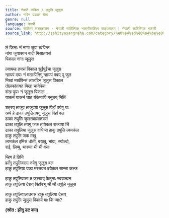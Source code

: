 ```yaml
---
title: नेवारी कविता / तपुलि जुलुस
author: नविन प्रकाश श्रेष्ठ
genre: null
language: नेवारी
source: साहित्य सङ्ग्रहालय - नेपाली साहित्यिक भकारीसाहित्य सङ्ग्रहालय | नेपाली साहित्यिक भकारी
source_link: http://sahityasangraha.com/category/%e0%a4%ad%e0%a4%be%e0%a4%b7%e0%a4%be-%e0%a4%ad%e0%a4%be%e0%a4%b7%e0%a5%80-%e0%a4%b8%e0%a4%be%e0%a4%b9%e0%a4%bf%e0%a4%a4%e0%a5%8d%e0%a4%af/%e0%a4%a8%e0%a5%87%e0%a4%b5%e0%a4%be%e0%a4%b0%e0%a5%80-%e0%a4%b0%e0%a4%9a%e0%a4%a8%e0%a4%be/
---
```


लं फिनाः न‍ं नांगा जुया च्वंपिन्त  
नांगा जुयाक्यन बादी मिसातयसं  
पिकाल नांगा जूलुस

ल्यायम्ह तयसं पिकाल सुईपुईचा जूलुस  
न्हायपं दयाः नं मताःपिनिगु न्हायपं क्वय् पू जुल  
मिखां मखंपिन्सं लालटिन जूलुस पिकाल  
तोलकांतयत मिखा चायेकेत  
शंख पुयाः नं जूलुस पिकाल  
याकनं याकनं घाट यंकेमाःपिं मनूतय् नितिं

शहरय् ताजुव ताजुवया जूलुस पिहाँ वयेगु याः  
अथे हे ढाका तपुलितयगु जूलुस पिहाँ वल  
ढाका तपुलि जुलसवालातयसं  
ढाका तपुलि तयगु जक तायेकल राज्यया चिं  
ढाका तपुलिया जुलुस वःपिन्स हाकु तपुलि ल्वमकंल  
हाकु तपुलि जक मखु  
ल्वमकंल इमिसं धोती, बख्खु, भांग्रा, स्योल्दो,  
राई, लिम्बु, थारुया थी थी वसः

म्हिग हे तिनि  
ह्याँगु तपुलिवाला तयेगु जूलुस वल  
हाकु तपुलिया यक्व मस्तयत दयेकल सान्ता कल्ज

हाकु तपुलिवाला त फल्चाय् फेतुनाः स्वयाच्वन  
हाकु तपुलिया देशय् पिहाँवःगु थी थी तपुलि जुलुस

हाकु तपुलिवालातयस हाकु तपुलिया देसय्  
हाकु तपुलि जुलुस पिकाये माः कि म्वाः?

**(स्रोत : झीगु डट कम)**
